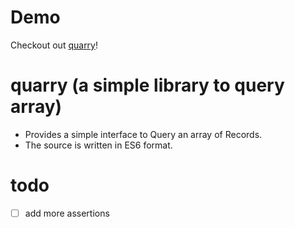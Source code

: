 # Demo
Checkout out <a href="https://mum-never-proud.github.io/quarry/">quarry</a>!

# quarry (a simple library to query array)
<ul>
  <li>Provides a simple interface to Query an array of Records.</li>
  <li>The source is written in ES6 format.</li>
</ul>

# todo

- [ ] add more assertions
